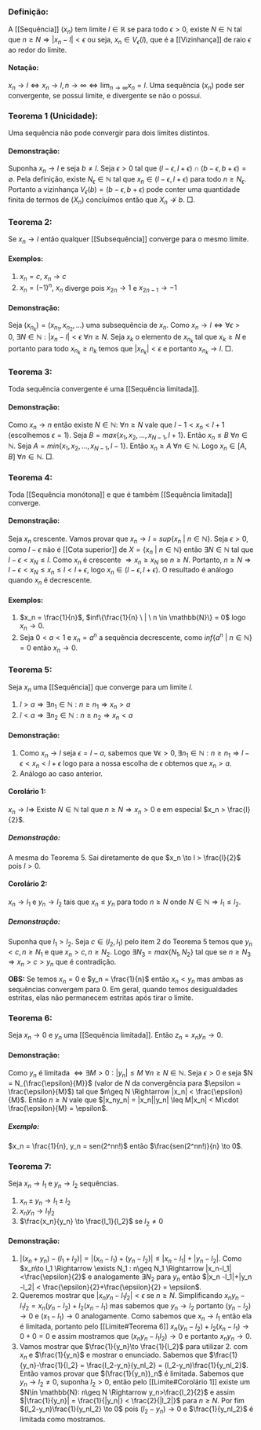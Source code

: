 ### Definição:
A [[Sequência]] $(x_n)$ tem limite $l\in \mathbb{R}$ se para todo $\epsilon >0$, existe $N \in \mathbb{N}$ tal que $n\geq N \Rightarrow |x_n-l|<\epsilon$ ou seja, $x_n \in V_{\epsilon}(l)$, que é a [[Vizinhança]] de raio $\epsilon$ ao redor do limite.

#### Notação:
$x_n \rightarrow l \iff x_n\rightarrow l, n\rightarrow \infty \iff \lim_{n \to \infty} x_n = l$. 
Uma sequência $(x_n)$ pode ser convergente, se possui limite, e divergente se não o possui.

### Teorema 1 (Unicidade):
Uma sequência não pode convergir para dois limites distintos.
#### Demonstração:
Suponha $x_n \to l$ e seja $b\neq l$. Seja $\epsilon > 0$ tal que $(l-\epsilon, l+\epsilon) \cap (b-\epsilon, b+\epsilon) = \emptyset$. Pela definição, existe $N_{\epsilon} \in \mathbb{N}$ tal que $x_n \in (l-\epsilon, l+\epsilon)$ para todo $n\geq N_{\epsilon}$. Portanto a vizinhança $V_{\epsilon}(b) = (b-\epsilon, b+\epsilon)$ pode conter uma quantidade finita de termos de $(X_n)$ concluímos então que $X_n \not \to b$. $\Box$.

### Teorema 2:
Se $x_n \to l$ então qualquer [[Subsequência]] converge para o mesmo limite.
#### Exemplos:
1. $x_n = c, \ x_n \to c$
2. $x_n = (-1)^n, \ x_n$ diverge pois $x_{2n} \to 1$ e $x_{2n-1} \to -1$ 
#### Demonstração:
Seja $(x_{n_k}) = (x_{n_1}, x_{n_2}, ...)$ uma subsequência de $x_n$. Como $x_n \to l \iff \forall \epsilon>0, \ \exists N\in \mathbb{N}: |x_n-l|<\epsilon \ \forall n\geq N$. Seja $x_k$ o elemento de $x_{n_k}$ tal que $x_k\geq N$ e portanto para todo $x_{n_k} \geq n_k$ temos que $|x_{n_k}| < \epsilon$ e portanto $x_{n_k}\to l$. $\Box$.

### Teorema 3:
Toda sequência convergente é uma [[Sequência limitada]].
#### Demonstração:
Como $x_n \to n$ então existe $N\in\mathbb{N}: \ \forall n\geq N$ vale que $l-1<x_n<l+1$ (escolhemos $\epsilon = 1$).
Seja $B = max\{x_1,x_2,...,x_{N-1}, l+1\}$. Então $x_n \leq B \ \forall n\in\mathbb{N}$.
Seja $A = min\{x_1,x_2,...,x_{N-1}, l-1\}$. Então $x_n\geq A \ \forall n \in \mathbb{N}$.
Logo $x_n \in [A,B] \ \forall n \in \mathbb{N}$. $\Box$.

### Teorema 4:
Toda [[Sequência monótona]] e que é também [[Sequência limitada]] converge.
#### Demonstração:
Seja $x_n$ crescente. Vamos provar que $x_n \to l = sup\{x_n \ | \ n\in \mathbb{N}\}$. Seja $\epsilon >0$, como $l-\epsilon$ não é [[Cota superior]] de $X = \{x_n \ |\ n\in\mathbb{N}\}$ então $\exists N \in \mathbb{N}$ tal que $l-\epsilon<x_N\leq l$. Como $x_n$ é crescente $\Rightarrow x_n\geq x_N$ se $n\geq N$. Portanto, $n\geq N \Rightarrow l-\epsilon<x_N\leq x_n\leq l<l+\epsilon$, logo $x_n \in (l-\epsilon,l+\epsilon)$.
O resultado é análogo quando $x_n$ é decrescente.
#### Exemplos:
1. $x_n = \frac{1}{n}$, $inf\{\frac{1}{n} \ | \ n \in \mathbb{N}\} = 0$ logo $x_n \to 0$.
2. Seja $0<a<1$ e $x_n = a^n$ a sequência decrescente, como $inf\{a^n \ | \ n\in \mathbb{N}\} = 0$ então $x_n \to 0$.

### Teorema 5:
Seja $x_n$ uma [[Sequência]] que converge para um limite $l$.

1. $l > a \Rightarrow \exists n_1 \in \mathbb{N}: n\geq n_1 \Rightarrow x_n > a$ 
2. $l< a \Rightarrow \exists n_2 \in \mathbb{N}: n\geq n_2 \Rightarrow x_n < a$ 
#### Demonstração:
1. Como $x_n \to l$ seja $\epsilon = l-a$, sabemos que $\forall \epsilon>0, \exists n_1 \in \mathbb{N}: n\geq n_1 \Rightarrow l-\epsilon < x_n < l+\epsilon$ logo para a nossa escolha de $\epsilon$ obtemos que $x_n > a$.
2. Análogo ao caso anterior.
#### Corolário 1:
$x_n \to l \Rightarrow$ Existe $N \in \mathbb{N}$ tal que $n\geq N \Rightarrow x_n > 0$ e em especial $x_n > \frac{l}{2}$.
##### Demonstração:
A mesma do Teorema 5. Sai diretamente de que $x_n \to l > \frac{l}{2}$ pois $l>0$.
#### Corolário 2:
$x_n \to l_1$ e $y_n \to l_2$ tais que $x_n\leq y_n$ para todo $n\geq N$ onde $N \in \mathbb{N} \Rightarrow l_1\leq l_2$.
##### Demonstração:
Suponha que $l_1 > l_2$. Seja $c \in (l_2,l_1)$ pelo item 2 do Teorema 5 temos que $y_n < c, n \geq N_1$ e que $x_n > c, n\geq N_2$. Logo $\exists N_3 = max\{N_1, N_2\}$ tal que se $n\geq N_3 \Rightarrow x_n > c > y_n$ que é contradição. 

**OBS:**
Se temos $x_n = 0$ e $y_n = \frac{1}{n}$ então $x_n < y_n$ mas ambas as sequências convergem para 0. Em geral, quando temos desigualdades estritas, elas não permanecem estritas após tirar o limite.

### Teorema 6:
Seja $x_n \to 0$ e $y_n$ uma [[Sequência limitada]]. Então $z_n = x_ny_n \to 0$.
#### Demonstração:
Como $y_n$ é limitada $\iff \exists M>0: |y_n|\leq M \ \forall n\geq N \in \mathbb{N}$. Seja $\epsilon > 0$ e seja $N = N_{\frac{\epsilon}{M}}$ (valor de $N$ da convergência para $\epsilon = \frac{\epsilon}{M}$) tal que $n\geq N \Rightarrow |x_n| < \frac{\epsilon}{M}$. Então $n\geq N$ vale que $|x_ny_n| = |x_n||y_n| \leq M|x_n| < M\cdot \frac{\epsilon}{M} = \epsilon$. 
##### Exemplo:
$x_n = \frac{1}{n}, y_n = sen(2^nn!)$ então $\frac{sen(2^nn!)}{n} \to 0$.

### Teorema 7:
Seja $x_n \to l_1$ e $y_n \to l_2$ sequências.

1. $x_n \pm y_n \rightarrow l_1 \pm l_2$
2. $x_ny_n \rightarrow l_1l_2$
3. $\frac{x_n}{y_n} \to \frac{l_1}{l_2}$ se $l_2 \neq 0$
#### Demonstração:
1. $|(x_n+y_n) - (l_1+l_2)| = |(x_n - l_1)+(y_n - l_2)| \leq |x_n-l_1| + |y_n - l_2|$. Como $x_n\to l_1 \Rightarrow \exists N_1 : n\geq N_1 \Rightarrow |x_n-l_1|<\frac{\epsilon}{2}$ e analogamente $\exists N_2$ para $y_n$ então $|x_n -l_1|+|y_n -l_2| < \frac{\epsilon}{2}+\frac{\epsilon}{2} = \epsilon$.
2. Queremos mostrar que $|x_ny_n -l_1l_2|< \epsilon$ se $n\geq N$. Simplificando $x_ny_n-l_1l_2 = x_n(y_n-l_2)+l_2(x_n-l_1)$ mas sabemos que $y_n \to l_2$ portanto $(y_n -l_2) \to 0$ e $(x_1-l_1)\to 0$ analogamente. Como sabemos que $x_n\to l_1$ então ela é limitada, portanto pelo [[Limite#Teorema 6]] $x_n(y_n-l_2)+l_2(x_n-l_1) \to 0+0 = 0$ e assim mostramos que $(x_ny_n-l_1l_2) \to 0$ e portanto $x_ny_n \to 0$.
3. Vamos mostrar que $\frac{1}{y_n}\to \frac{1}{l_2}$ para utilizar 2. com $x_n$ e $\frac{1}{y_n}$ e mostrar o enunciado. Sabemos que $\frac{1}{y_n}-\frac{1}{l_2} = \frac{l_2-y_n}{y_nl_2} = (l_2-y_n)\frac{1}{y_nl_2}$. Então vamos provar que $(\frac{1}{y_n})_n$ é limitada. Sabemos que $y_n \to l_2 \neq 0$, suponha $l_2>0$, então pelo [[Limite#Corolário 1]] existe um $N\in \mathbb{N}: n\geq N \Rightarrow y_n>\frac{l_2}{2}$ e assim $|\frac{1}{y_n}| = \frac{1}{|y_n|} < \frac{2}{|l_2|}$ para $n\geq N$. Por fim $(l_2-y_n)\frac{1}{y_nl_2} \to 0$ pois $(l_2-y_n)\to 0$ e $\frac{1}{y_nl_2}$ é limitada como mostramos.
